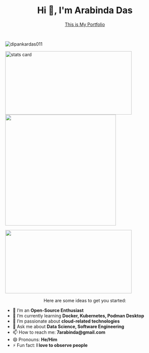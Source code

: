<h1 align="center">Hi 👋, I'm Arabinda Das</h1>

<p align="center">
  <a href="https://arabinda0704.github.io/Portfolio/">This is My Portfolio</a>
</p>

<br>
<p align="left"> <img src="https://komarev.com/ghpvc/?username=arabinda0704&label=Profile%20views&color=0e75b6&style=flat" alt="dipankardas011" /> </p>

<p align="left">
  <a href="https://github.com/arabinda0704">
    <img alt="stats card" height="200px" width="400px" src="https://github-readme-streak-stats.herokuapp.com/?user=arabinda0704&theme=dracula&hide_border=true" />
  </a>
  <img height="auto" width="350px" src="https://github.com/arabinda0704/arabinda0704/blob/main/img/Anainfante865%20I%20will%20a%20melody%20lofi%20hip%20hop%20whit%20video%20for%20$5%20on%20fiverr_com.jpg?raw=true" />
</p>


<p align="left">
  <img height="200px" width="400px" src="https://github-readme-stats.vercel.app/api?username=arabinda0704&count_private=true&show_icons=true&theme=dracula&hide_border=true" />
</p>

<p align="center">
  Here are some ideas to get you started:
</p>

<ul>
  <li>🔭 I’m an <strong>Open-Source Enthusiast</strong></li>
  <li>🌱 I’m currently learning <strong>Docker, Kubernetes, Podman Desktop</strong></li>
  <li>👯 I’m passionate about <strong>cloud-related technologies</strong></li>
  <li>💬 Ask me about <strong>Data Science, Software Engineering</strong></li>
  <li>📫 How to reach me: <strong>7arabinda@gmail.com</strong></li>
  <li>😄 Pronouns: <strong>He/Him</strong></li>
  <li>⚡ Fun fact: <strong>I love to observe people</strong></li>
</ul>


